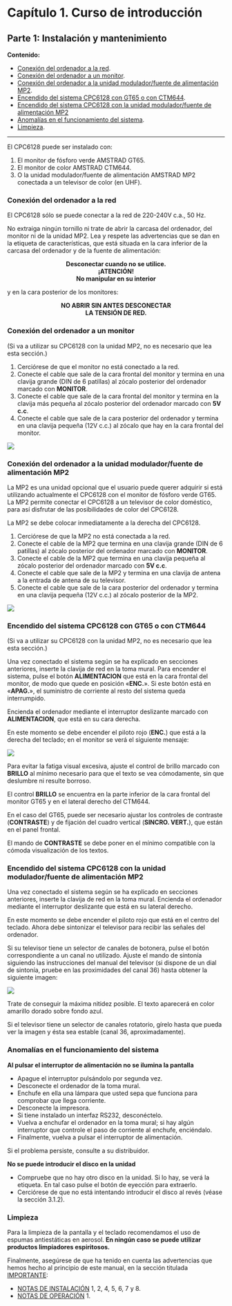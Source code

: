 # Capítulo 1. Curso de introducción 

## Parte 1: Instalación y mantenimiento

**Contenido:**

* [Conexión del ordenador a la red](#conexión-del-ordenador-a-la-red).
* [Conexión del ordenador a un monitor](#conexión-del-ordenador-a-un-monitor).
* [Conexión del ordenador a la unidad modulador/fuente de alimentación MP2](#conexión-del-ordenador-a-la-unidad-moduladorfuente-de-alimentación-mp2).
* [Encendido del sistema CPC6128 con GT65 o con CTM644](#encendido-del-sistema-cpc6128-con-gt65-o-con-ctm644).
* [Encendido del sistema CPC6128 con la unidad modulador/fuente de alimentación MP2 ](#encendido-del-sistema-cpc6128-con-la-unidad-moduladorfuente-de-alimentación-mp2)
* [Anomalías en el funcionamiento del sistema](#anomalías-en-el-funcionamiento-del-sistema).
* [Limpieza](#limpieza).

***



El CPC6128 puede ser instalado con: 

1. El monitor de fósforo verde AMSTRAD GT65. 
1. El monitor de color AMSTRAD CTM644. 
1. O la unidad modulador/fuente de alimentación AMSTRAD MP2 conectada a 
    un televisor de color (en UHF). 
### Conexión del ordenador a la red 
El CPC6128 sólo se puede conectar a la red de 220-240V c.a., 50 Hz.

No extraiga ningún tornillo ni trate de abrir la carcasa del ordenador, del monitor ni de la unidad MP2. Lea y respete las advertencias que se dan en la etiqueta de características, que está situada en la cara inferior de la carcasa del ordenador y de la fuente de alimentación: 

<p align="center"><strong>Desconectar cuando no se utilice.</strong><br />
    <strong>¡ATENCIÓN!</strong><br />
    <strong>No manipular en su interior</strong></p>

y en la cara posterior de los monitores: 
<p align="center">
    <strong>NO ABRIR SIN ANTES DESCONECTAR</strong><br />
    <strong>LA TENSIÓN DE RED.</strong></p>

### Conexión del ordenador a un monitor
(Si va a utilizar su CPC6128 con la unidad MP2, no es necesario que lea esta sección.) 
1. Cerciórese de que el monitor no está conectado a la red. 
1. Conecte el cable que sale de la cara frontal del monitor y termina en una clavija grande (DIN de 6 patillas) al zócalo posterior del ordenador marcado con **MONITOR**.
1. Conecte el cable que sale de la cara frontal del monitor y termina en la clavija más pequeña al zócalo posterior del ordenador marcado con **5V c.c**.
1. Conecte el cable que sale de la cara posterior del ordenador y termina en una clavija pequeña (12V c.c.) al zócalo que hay en la cara frontal del monitor. 

![](svg/c01-p01-i01.svg)

### Conexión del ordenador a la unidad modulador/fuente de alimentación MP2
La MP2 es una unidad opcional que el usuario puede querer adquirir si está utilizando actualmente el CPC6128 con el monitor de fósforo verde GT65. La MP2 permite conectar el CPC6128 a un televisor de color doméstico, para así disfrutar de las posibilidades de color del CPC6128. 

La MP2 se debe colocar inmediatamente a la derecha del CPC6128. 

1. Cerciórese de que la MP2 no está conectada a la red.
1. Conecte el cable de la MP2 que termina en una clavija grande (DIN de 6 patillas) al zócalo posterior del ordenador marcado con **MONITOR**. 
1. Conecte el cable de la MP2 que termina en una clavija pequeña al zócalo posterior del ordenador marcado con **5V c.c**.
1. Conecte el cable que sale de la MP2 y termina en una clavija de antena a la entrada de antena de su televisor. 
1. Conecte el cable que sale de la cara posterior del ordenador y termina en una clavija pequeña (12V c.c.) al zócalo posterior de la MP2. 

![](svg/c01-p01-i02.svg)

### Encendido del sistema CPC6128 con GT65 o con CTM644
(Si va a utilizar su CPC6128 con la unidad MP2, no es necesario que lea esta sección.)

Una vez conectado el sistema según se ha explicado en secciones anteriores, inserte la clavija de red en la toma mural. Para encender el sistema, pulse el botón **ALIMENTACION** que está en la cara frontal del monitor, de modo que quede en posición «**ENC.**». Si este botón está en «**APAG.**», el suministro de corriente al resto del sistema queda interrumpido.

Encienda el ordenador mediante el interruptor deslizante marcado con **ALIMENTACION**, que está en su cara derecha.

En este momento se debe encender el piloto rojo (**ENC.**) que está a la derecha del teclado; en el monitor se verá el siguiente mensaje: 

![](png/c01-p01-i03.png)

Para evitar la fatiga visual excesiva, ajuste el control de brillo marcado con **BRILLO** al mínimo necesario para que el texto se vea cómodamente, sin que deslumbre ni resulte borroso. 

El control **BRILLO** se encuentra en la parte inferior de la cara frontal del monitor GT65 y en el lateral derecho del CTM644. 

En el caso del GT65, puede ser necesario ajustar los controles de contraste (**CONTRASTE**) y de fijación del cuadro vertical (**SINCRO. VERT.**), que están en el panel frontal. 

El mando de **CONTRASTE** se debe poner en el mínimo compatible con la cómoda visualización de los textos. 

### Encendido del sistema CPC6128 con la unidad modulador/fuente de alimentación MP2 

Una vez conectado el sistema según se ha explicado en secciones anteriores, inserte la clavija de red en la toma mural. Encienda el ordenador mediante el interruptor deslizante que está en su lateral derecho. 

En este momento se debe encender el piloto rojo que está en el centro del teclado. Ahora debe sintonizar el televisor para recibir las señales del ordenador. 

Si su televisor tiene un selector de canales de botonera, pulse el botón correspondiente a un canal no utilizado. Ajuste el mando de sintonía siguiendo las instrucciones del manual del televisor (si dispone de un dial de sintonía, pruebe en las proximidades del canal 36) hasta obtener la siguiente imagen: 

![](png/c01-p01-i03.png)

Trate de conseguir la máxima nitidez posible. El texto aparecerá en color amarillo dorado sobre fondo azul. 

Si el televisor tiene un selector de canales rotatorio, gírelo hasta que pueda ver la imagen y ésta sea estable (canal 36, aproximadamente). 

### Anomalías en el funcionamiento del sistema
**Al pulsar el interruptor de alimentación no se ilumina la pantalla**

- Apague el interruptor pulsándolo por segunda vez.
- Desconecte el ordenador de la toma mural.
- Enchufe en ella una lámpara que usted sepa que funciona para comprobar que llega corriente.
- Desconecte la impresora.
- Si tiene instalado un interfaz RS232, desconéctelo.
- Vuelva a enchufar el ordenador en la toma mural; si hay algún interruptor que controle el paso de corriente al enchufe, enciéndalo.
- Finalmente, vuelva a pulsar el interruptor de alimentación. 

Si el problema persiste, consulte a su distribuidor. 

**No se puede introducir el disco en la unidad**
- Compruebe que no hay otro disco en la unidad. Si lo hay, se verá la etiqueta. En tal caso pulse el botón de eyección para extraerlo. 
- Cerciórese de que no está intentando introducir el disco al revés (véase la sección 3.1.2). 

### Limpieza
Para la limpieza de la pantalla y el teclado recomendamos el uso de espumas antiestáticas en aerosol. **En ningún caso se puede utilizar productos limpiadores espiritosos.** 

Finalmente, asegúrese de que ha tenido en cuenta las advertencias que hemos hecho al principio de este manual, en la sección titulada [IMPORTANTE](0.02.-Importante.md): 

* [NOTAS DE INSTALACIÓN](0.02.-Importante.md#notas-de-instalación) 1, 2, 4, 5, 6, 7 y 8.
* [NOTAS DE OPERACIÓN](0.02.-Importante.md#notas-de-operación) 1. 

